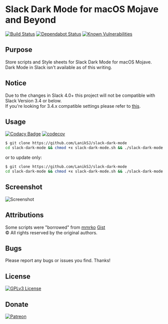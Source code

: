 # Slack Dark Mode for macOS Mojave and Beyond
[![Build Status](https://travis-ci.com/LanikSJ/slack-dark-mode.svg?branch=master)](https://travis-ci.com/LanikSJ/slack-dark-mode)
[![Dependabot Status](https://api.dependabot.com/badges/status?host=github&repo=LanikSJ/slack-dark-mode)](https://dependabot.com)
[![Known Vulnerabilities](https://snyk.io/test/github/laniksj/slack-dark-mode/badge.svg?targetFile=/docs/Gemfile.lock)](https://snyk.io/test/github/laniksj/slack-dark-mode?targetFile=/docs/Gemfile.lock)

## Purpose
Store scripts and Style sheets for Slack Dark Mode for macOS Mojave.  
Dark Mode in Slack isn't available as of this writing.  

## Notice
Due to the changes in Slack 4.0+ this project will not be compatible with Slack Version 3.4 or below.   
If you're looking for 3.4.x compatible settings please refer to [this](https://github.com/LanikSJ/slack-dark-mode/tree/466ff22d5b606b6d5b2edeff54f4cd7a3bafc39c).   

## Usage
[![Codacy Badge](https://api.codacy.com/project/badge/Grade/e88f5c76dfdf418e9c2571943437ae23)](https://www.codacy.com/app/Lanik/slack-dark-mode?utm_source=github.com&amp;utm_medium=referral&amp;utm_content=LanikSJ/slack-dark-mode&amp;utm_campaign=Badge_Grade)
[![codecov](https://codecov.io/gh/LanikSJ/slack-dark-mode/branch/master/graph/badge.svg)](https://codecov.io/gh/LanikSJ/slack-dark-mode)
```bash
$ git clone https://github.com/LanikSJ/slack-dark-mode
cd slack-dark-mode && chmod +x slack-dark-mode.sh && ./slack-dark-mode.sh
```
or to update only:
```bash
$ git clone https://github.com/LanikSJ/slack-dark-mode
cd slack-dark-mode && chmod +x slack-dark-mode.sh && ./slack-dark-mode.sh -u
````
## Screenshot
![Screenshot](https://github.com/LanikSJ/slack-dark-mode/raw/master/images/screenshot.png "Screenshot")

## Attributions
Some scripts were "borrowed" from [mmrko](https://gist.github.com/mmrko) [Gist](https://gist.github.com/mmrko/9b0e65f6bcc1fca57089c32c2228aa39)  
©️ All rights reserved by the original authors.  

## Bugs
Please report any bugs or issues you find. Thanks!

## License
[![GPLv3 License](https://img.shields.io/badge/License-GPLv3-blue.svg)](http://perso.crans.org/besson/LICENSE.html)

## Donate
[![Patreon](https://img.shields.io/badge/patreon-donate-red.svg)](https://www.patreon.com/laniksj/overview)
